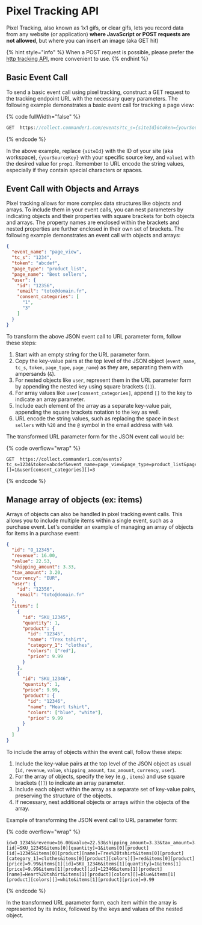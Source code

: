 # Pixel Tracking API

Pixel Tracking, also known as 1x1 gifs, or clear gifs, lets you record data from any website (or application) **where JavaScript or POST requests are not allowed**, but where you can insert an image (aka GET hit)

{% hint style="info" %}
When a POST request is possible, please prefer the [http tracking API](../http-tracking-api.md), more convenient to use.
{% endhint %}

## Basic Event Call

To send a basic event call using pixel tracking, construct a GET request to the tracking endpoint URL with the necessary query parameters. The following example demonstrates a basic event call for tracking a page view:

{% code fullWidth="false" %}
```c
GET  https://collect.commander1.com/events?tc_s={siteId}&token={yourSourceKey}&event_name=page_view&prop1=value1
```
{% endcode %}

In the above example, replace `{siteId}` with the ID of your site (aka workspace), `{yourSourceKey}` with your specific source key, and `value1` with the desired value for `prop1`. Remember to URL encode the string values, especially if they contain special characters or spaces.

## Event Call with Objects and Arrays

Pixel tracking allows for more complex data structures like objects and arrays. To include them in your event calls, you can nest parameters by indicating objects and their properties with square brackets for both objects and arrays. The property names are enclosed within the brackets and nested properties are further enclosed in their own set of brackets. The following example demonstrates an event call with objects and arrays:

```json
{
  "event_name": "page_view",
  "tc_s": "1234",
  "token": "abcdef",
  "page_type": "product_list",
  "page_name": "Best sellers",
  "user": {
    "id": "12356",
    "email": "toto@domain.fr",
    "consent_categories": [
      "1",
      "3"
    ]
  }
}
```

To transform the above JSON event call to URL parameter form, follow these steps:

1. Start with an empty string for the URL parameter form.
2. Copy the key-value pairs at the top level of the JSON object (`event_name`, `tc_s`, `token`, `page_type`, `page_name`) as they are, separating them with ampersands (`&`).
3. For nested objects like `user`, represent them in the URL parameter form by appending the nested key using square brackets (`[]`).
4. For array values like `user[consent_categories]`, append `[]` to the key to indicate an array parameter.
5. Include each element of the array as a separate key-value pair, appending the square brackets notation to the key as well.
6. URL encode the string values, such as replacing the space in `Best sellers` with `%20` and the `@` symbol in the email address with `%40`.

The transformed URL parameter form for the JSON event call would be:

{% code overflow="wrap" %}
```plaintext
GET  https://collect.commander1.com/events?tc_s=1234&token=abcdef&event_name=page_view&page_type=product_list&page_name=Best%20sellers&user[id]=12356&user[email]=toto%40domain.fr&user[consent_categories][]=1&user[consent_categories][]=3
```
{% endcode %}

## Manage array of objects (ex: items)

Arrays of objects can also be handled in pixel tracking event calls. This allows you to include multiple items within a single event, such as a purchase event. Let's consider an example of managing an array of objects for items in a purchase event:

```json
{
  "id": "O_12345",
  "revenue": 16.00,
  "value": 22.53,
  "shipping_amount": 3.33,
  "tax_amount": 3.20,
  "currency": "EUR",
  "user": {
    "id": "12356",
    "email": "toto@domain.fr"
  },
  "items": [
    {
      "id": "SKU_12345",
      "quantity": 1,
      "product": {
        "id": "12345",
        "name": "Trex tshirt",
        "category_1": "clothes",
        "colors": ["red"],
        "price": 9.99
      }
    },
    {
      "id": "SKU_12346",
      "quantity": 1,
      "price": 9.99,
      "product": {
        "id": "12346",
        "name": "Heart tshirt",
        "colors": ["blue", "white"],
        "price": 9.99
      }
    }
  ]
}
```

To include the array of objects within the event call, follow these steps:

1. Include the key-value pairs at the top level of the JSON object as usual (`id`, `revenue`, `value`, `shipping_amount`, `tax_amount`, `currency`, `user`).
2. For the array of objects, specify the key (e.g., `items`) and use square brackets (`[]`) to indicate an array parameter.
3. Include each object within the array as a separate set of key-value pairs, preserving the structure of the objects.
4. If necessary, nest additional objects or arrays within the objects of the array.

Example of transforming the JSON event call to URL parameter form:

{% code overflow="wrap" %}
```plaintext
id=O_12345&revenue=16.00&value=22.53&shipping_amount=3.33&tax_amount=3.20&currency=EUR&user[id]=12356&user[email]=toto%40domain.fr&items[0][id]=SKU_12345&items[0][quantity]=1&items[0][product][id]=12345&items[0][product][name]=Trex%20tshirt&items[0][product][category_1]=clothes&items[0][product][colors][]=red&items[0][product][price]=9.99&items[1][id]=SKU_12346&items[1][quantity]=1&items[1][price]=9.99&items[1][product][id]=12346&items[1][product][name]=Heart%20tshirt&items[1][product][colors][]=blue&items[1][product][colors][]=white&items[1][product][price]=9.99
```
{% endcode %}

In the transformed URL parameter form, each item within the array is represented by its index, followed by the keys and values of the nested object.
